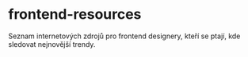 # frontend-resources
Seznam internetových zdrojů pro frontend designery, kteří se ptají, kde sledovat nejnovější trendy.
